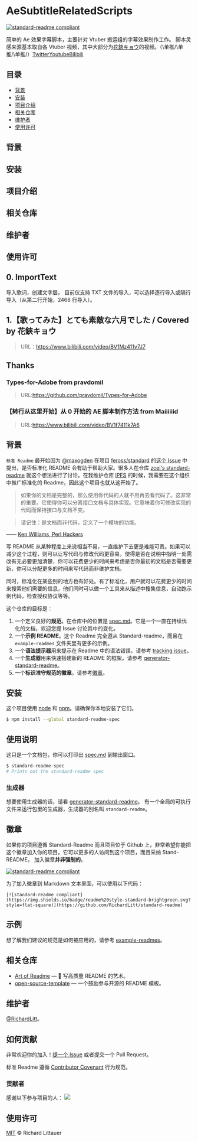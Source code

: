 # AeSubtitleRelatedScripts

[![standard-readme compliant](https://img.shields.io/badge/readme%20style-standard-brightgreen.svg?style=flat-square)](https://github.com/RichardLitt/standard-readme)

简单的 Ae 效果字幕脚本，主要针对 Vtuber 搬运组的字幕效果制作工作。
脚本灵感来源基本取自各 Vtuber 视频，其中大部分为[花鋏キョウ](https://zh.moegirl.org/zh-hant/%E8%8A%B1%E9%93%97%E9%95%9C)的视频。（\单推/\单推/\单推/）[Twitter](https://twitter.com/Kyo_Hanabasami)[Youtube](https://www.youtube.com/channel/UC4OeUf_KfYRrwksschtRYow)[Bilibili](https://space.bilibili.com/482515504)

## 目录

- [背景](#背景)
- [安装](#安装)
- [项目介绍](#项目介绍)
- [相关仓库](#相关仓库)
- [维护者](#维护者)
- [使用许可](#使用许可)

## 背景

## 安装

## 项目介绍

## 相关仓库

## 维护者

## 使用许可

## 0. ImportText

导入歌词，创建文字层。
目前仅支持 TXT 文件的导入，可以选择逐行导入或隔行导入（从第二行开始，2468 行导入）。

## 1.【歌ってみた】とても素敵な六月でした / Covered by 花鋏キョウ

> URL：https://www.bilibili.com/video/BV1Mz411v7J7

## Thanks

### Types-for-Adobe from pravdomil

> URL:https://github.com/pravdomil/Types-for-Adobe

### 【转行从这里开始】从 0 开始的 AE 脚本制作方法 from Maiiiiiid

> URL:https://www.bilibili.com/video/BV1f7411k7A6

## 背景

`标准 Readme` 最开始因为 [@maxogden](https://github.com/maxogden) 在项目 [feross/standard](https://github.com/feross/standard) 的[这个 Issue](https://github.com/feross/standard/issues/141) 中提出，是否标准化 README 会有助于帮助大家。很多人在仓库 [zcei's standard-readme](https://github.com/zcei/standard-readme/issues/1) 就这个想法进行了讨论。在我维护仓库 [IPFS](https://github.com/ipfs) 的时候，我需要在这个组织中推广标准化的 Readme，因此这个项目也就从这开始了。

> 如果你的文档是完整的，那么使用你代码的人就不用再去看代码了。这非常的重要。它使得你可以分离接口文档与具体实现。它意味着你可修改实现的代码而保持接口与文档不变。

> 请记住：是文档而非代码，定义了一个模块的功能。

—— [Ken Williams, Perl Hackers](http://mathforum.org/ken/perl_modules.html#document)

写 README 从某种程度上来说相当不易，一直维护下去更是难能可贵。如果可以减少这个过程，则可以让写代码与修改代码更容易，使得是否在说明中指明一处需改有无必要更加清楚，你可以花费更少的时间来考虑是否你最初的文档是否需要更新，你可以分配更多的时间来写代码而非维护文档。

同时，标准化在某些别的地方也有好处。有了标准化，用户就可以花费更少的时间来搜索他们需要的信息，他们同时可以做一个工具来从描述中搜集信息，自动跑示例代码，检查授权协议等等。

这个仓库的目标是：

1. 一个定义良好的**规范**。在仓库中的位置是 [spec.md](spec.md)。它是一个一直在持续优化的文档，欢迎您提 Issue 讨论其中的变化。
2. 一个**示例 README**。这个 Readme 完全遵从 Standard-readme，而且在 `example-readmes` 文件夹里有更多的示例。
3. 一个**语法提示器**用来提示在 Readme 中的语法错误。请参考 [tracking issue](https://github.com/RichardLitt/standard-readme/issues/5)。
4. 一个**生成器**用来快速搭建新的 README 的框架。请参考 [generator-standard-readme](https://github.com/RichardLitt/generator-standard-readme)。
5. 一个**标识准守规范的徽章**。请参考[徽章](#徽章)。

## 安装

这个项目使用 [node](http://nodejs.org) 和 [npm](https://npmjs.com)。请确保你本地安装了它们。

```sh
$ npm install --global standard-readme-spec
```

## 使用说明

这只是一个文档包，你可以打印出 [spec.md](spec.md) 到输出窗口。

```sh
$ standard-readme-spec
# Prints out the standard-readme spec
```

### 生成器

想要使用生成器的话，请看 [generator-standard-readme](https://github.com/RichardLitt/generator-standard-readme)。
有一个全局的可执行文件来运行包里的生成器，生成器的别名叫 `standard-readme`。

## 徽章

如果你的项目遵循 Standard-Readme 而且项目位于 Github 上，非常希望你能把这个徽章加入你的项目。它可以更多的人访问到这个项目，而且采纳 Stand-README。 加入徽章**并非强制的**。

[![standard-readme compliant](https://img.shields.io/badge/readme%20style-standard-brightgreen.svg?style=flat-square)](https://github.com/RichardLitt/standard-readme)

为了加入徽章到 Markdown 文本里面，可以使用以下代码：

```
[![standard-readme compliant](https://img.shields.io/badge/readme%20style-standard-brightgreen.svg?style=flat-square)](https://github.com/RichardLitt/standard-readme)
```

## 示例

想了解我们建议的规范是如何被应用的，请参考 [example-readmes](example-readmes/)。

## 相关仓库

- [Art of Readme](https://github.com/noffle/art-of-readme) — 💌 写高质量 README 的艺术。
- [open-source-template](https://github.com/davidbgk/open-source-template/) — 一个鼓励参与开源的 README 模板。

## 维护者

[@RichardLitt](https://github.com/RichardLitt)。

## 如何贡献

非常欢迎你的加入！[提一个 Issue](https://github.com/RichardLitt/standard-readme/issues/new) 或者提交一个 Pull Request。

标准 Readme 遵循 [Contributor Covenant](http://contributor-covenant.org/version/1/3/0/) 行为规范。

### 贡献者

感谢以下参与项目的人：
<a href="graphs/contributors"><img src="https://opencollective.com/standard-readme/contributors.svg?width=890&button=false" /></a>

## 使用许可

[MIT](LICENSE) © Richard Littauer
